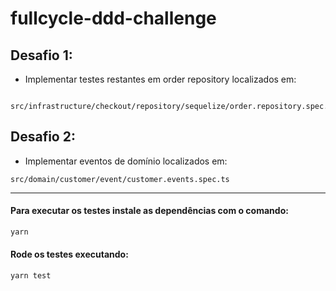 # fullcycle-ddd-challenge

## Desafio 1:
- Implementar testes restantes em order repository localizados em:
```
    src/infrastructure/checkout/repository/sequelize/order.repository.spec.ts
```

## Desafio 2:
- Implementar eventos de domínio localizados em:
```
src/domain/customer/event/customer.events.spec.ts
```

---

#### Para executar os testes instale as dependências com o comando:
```sh
yarn
```
#### Rode os testes executando:
```sh
yarn test
```
